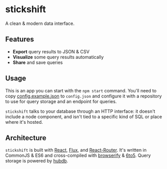 # stickshift

A clean & modern data interface.

## Features

* **Export** query results to JSON & CSV
* **Visualize** some query results automatically
* **Share** and save queries

## Usage

This is an app you can start with the `npm start` command. You'll need
to copy [config.example.json](config.example.json) to `config.json`
and configure it with a repository to use for query storage and an
endpoint for queries.

`stickshift` talks to your database through an HTTP interface: it doesn't include a
node component, and isn't tied to a specific kind of SQL or place where it's
hosted.

## Architecture

`stickshift` is built with [React](http://facebook.github.io/react/),
[Flux](https://facebook.github.io/flux/),
and [React-Router](https://github.com/rackt/react-router). It's written
in CommonJS & ES6 and cross-compiled with [browserify](http://browserify.org/)
& [6to5](https://6to5.org/). Query storage is powered by [hubdb](http://github.com/mapbox/hubdb).
